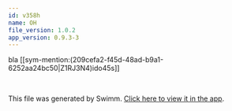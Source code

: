 ```yaml
---
id: v358h
name: OH
file_version: 1.0.2
app_version: 0.9.3-3
---
```


bla [[sym-mention:(209cefa2-f45d-48ad-b9a1-6252aa24bc50|Z1RJ3N4)ido45s]]

<br/>

This file was generated by Swimm. [Click here to view it in the app](https://swimm-web-app--cu-2t2aq0d-plain-editor-0934-c02pbyoq.web.app/repos/ls4DA2fLasmQuEbT4ipw/docs/v358h).